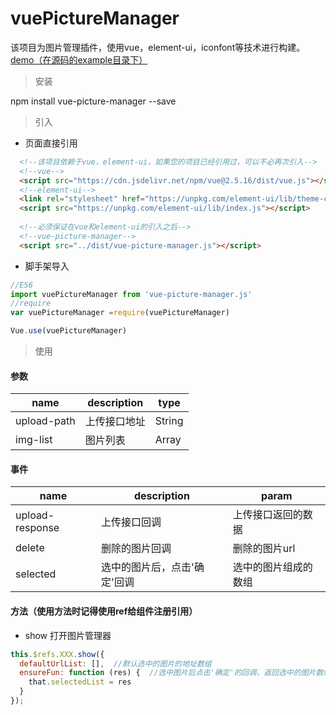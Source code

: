 # vuePictureManager
该项目为图片管理插件，使用vue，element-ui，iconfont等技术进行构建。
[demo（在源码的example目录下）](https://trubasa.github.io/vuePictureManager/example/index.html)

> 安装

npm install vue-picture-manager --save


> 引入

- 页面直接引用

```html
  <!--该项目依赖于vue，element-ui，如果您的项目已经引用过，可以不必再次引入-->
  <!--vue-->
  <script src="https://cdn.jsdelivr.net/npm/vue@2.5.16/dist/vue.js"></script>
  <!--element-ui-->
  <link rel="stylesheet" href="https://unpkg.com/element-ui/lib/theme-chalk/index.css">
  <script src="https://unpkg.com/element-ui/lib/index.js"></script>
  
  <!--必须保证在vue和element-ui的引入之后-->
  <!--vue-picture-manager-->
  <script src="../dist/vue-picture-manager.js"></script>
 ```

- 脚手架导入
```javascript
//ES6
import vuePictureManager from 'vue-picture-manager.js'
//require
var vuePictureManager =require(vuePictureManager)

Vue.use(vuePictureManager)

```

> 使用

#### 参数

name | description | type 
--- | --- | ---
upload-path | 上传接口地址 | String
img-list | 图片列表 | Array

#### 事件

name | description | param 
--- | --- | ---
upload-response| 上传接口回调 | 上传接口返回的数据
delete | 删除的图片回调 | 删除的图片url
selected | 选中的图片后，点击'确定'回调 | 选中的图片组成的数组

#### 方法（使用方法时记得使用ref给组件注册引用）

- show 打开图片管理器
```javascript
this.$refs.XXX.show({
  defaultUrlList: [],  //默认选中的图片的地址数组
  ensureFun: function (res) {  //选中图片后点击'确定'的回调，返回选中的图片数组
    that.selectedList = res  
  }
});
```


